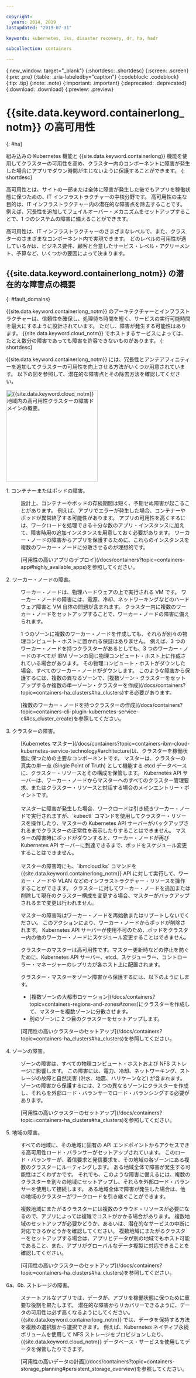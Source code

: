 ```yaml
---

copyright:
  years: 2014, 2019
lastupdated: "2019-07-31"

keywords: kubernetes, iks, disaster recovery, dr, ha, hadr

subcollection: containers

---
```


{:new_window: target="_blank"}
{:shortdesc: .shortdesc}
{:screen: .screen}
{:pre: .pre}
{:table: .aria-labeledby="caption"}
{:codeblock: .codeblock}
{:tip: .tip}
{:note: .note}
{:important: .important}
{:deprecated: .deprecated}
{:download: .download}
{:preview: .preview}



# {{site.data.keyword.containerlong_notm}} の高可用性
{: #ha}

組み込みの Kubernetes 機能と {{site.data.keyword.containerlong}} 機能を使用してクラスターの可用性を高め、クラスター内のコンポーネントに障害が発生した場合にアプリでダウン時間が生じないように保護することができます。
{: shortdesc}

高可用性とは、サイトの一部または全体に障害が発生した後でもアプリを稼働状態に保つための、IT インフラストラクチャーの中核分野です。 高可用性の主な目的は、IT インフラストラクチャー内の潜在的な障害点を除去することです。 例えば、冗長性を追加してフェイルオーバー・メカニズムをセットアップすることで、1 つのシステムの障害に備えることができます。

高可用性は、IT インフラストラクチャーのさまざまなレベルで、また、クラスターのさまざまなコンポーネント内で実現できます。 どのレベルの可用性が適しているかは、ビジネス要件、顧客と合意したサービス・レベル・アグリーメント、予算など、いくつかの要因によって決まります。

## {{site.data.keyword.containerlong_notm}} の潜在的な障害点の概要
{: #fault_domains}

{{site.data.keyword.containerlong_notm}} のアーキテクチャーとインフラストラクチャーは、信頼性を確保し、処理待ち時間を短く、サービスの実行可能時間を最大にするように設計されています。 ただし、障害が発生する可能性はあります。 {{site.data.keyword.cloud_notm}} でホストするサービスによっては、たとえ数分の障害であっても障害を許容できないものがあります。
{: shortdesc}

{{site.data.keyword.containerlong_notm}} には、冗長性とアンチアフィニティーを追加してクラスターの可用性を向上させる方法がいくつか用意されています。 以下の図を参照して、潜在的な障害点とその除去方法を確認してください。

<img src="images/cs_failure_ov.png" alt=" {{site.data.keyword.cloud_notm}} 地域内の高可用性クラスターの障害ドメインの概要。" width="250" style="width:250px; border-style: none"/>

<dl>
<dt> 1. コンテナーまたはポッドの障害。</dt>
  <dd><p>設計上、コンテナーやポッドの存続期間は短く、予期せぬ障害が起こることがあります。 例えば、アプリでエラーが発生した場合、コンテナーやポッドが異常終了する可能性があります。 アプリの可用性を高くするには、ワークロードを処理できる十分な数のアプリ・インスタンスに加えて、障害時用の追加インスタンスを用意しておく必要があります。 ワーカー・ノードの障害からアプリを保護するために、これらのインスタンスを複数のワーカー・ノードに分散させるのが理想的です。</p>
  <p>[可用性の高いアプリのデプロイ](/docs/containers?topic=containers-app#highly_available_apps)を参照してください。</p></dd>
<dt> 2. ワーカー・ノードの障害。</dt>
  <dd><p>ワーカー・ノードは、物理ハードウェアの上で実行される VM です。 ワーカー・ノードの障害には、電源、冷却、ネットワーキングなどのハードウェア障害と VM 自体の問題が含まれます。 クラスター内に複数のワーカー・ノードをセットアップすることで、ワーカー・ノードの障害に備えられます。</p><p class="note">1 つのゾーンに複数のワーカー・ノードを作成しても、それらが別々の物理コンピュート・ホストに置かれる保証はありません。 例えば、3 つのワーカー・ノードを持つクラスターがあるとしても、3 つのワーカー・ノードのすべてが IBM ゾーンの同じ物理コンピュート・ホスト上に作成されている場合があります。 その物理コンピュート・ホストがダウンした場合、すべてのワーカー・ノードがダウンします。 このような障害から保護するには、複数の異なるゾーンで、[複数ゾーン・クラスターをセットアップするか複数の単一ゾーン・クラスターを作成](/docs/containers?topic=containers-ha_clusters#ha_clusters)する必要があります。</p>
  <p>[複数のワーカー・ノードを持つクラスターの作成](/docs/containers?topic=containers-cli-plugin-kubernetes-service-cli#cs_cluster_create)を参照してください。</p></dd>
<dt> 3. クラスターの障害。</dt>
  <dd><p>[Kubernetes マスター](/docs/containers?topic=containers-ibm-cloud-kubernetes-service-technology#architecture)は、クラスターを稼働状態に保つための主要なコンポーネントです。 マスターは、クラスターの真実の単一点 (Single Point of Truth) として機能する etcd データベースに、クラスター・リソースとその構成を保管します。 Kubernetes API サーバーは、ワーカー・ノードからマスターへのすべてのクラスター管理要求、またはクラスター・リソースと対話する場合のメインエントリー・ポイントです。<br><br>マスターに障害が発生した場合、ワークロードは引き続きワーカー・ノードで実行されますが、`kubectl` コマンドを使用してクラスター・リソースを操作したり、マスターの Kubernetes API サーバーがバックアップされるまでクラスターの正常性を表示したりすることはできません。 マスターの障害時にポッドがダウンすると、ワーカー・ノードが再び Kubernetes API サーバーに到達できるまで、ポッドをスケジュール変更することはできません。<br><br>マスターの障害時にも、`ibmcloud ks` コマンドを {{site.data.keyword.containerlong_notm}} API に対して実行して、ワーカー・ノードや VLAN などのインフラストラクチャー・リソースを操作することができます。 クラスターに対してワーカー・ノードを追加または削除して現在のクラスター構成を変更する場合、マスターがバックアップされるまで変更は行われません。</p>
  <p class="important">マスターの障害時はワーカー・ノードを再始動またはリブートしないでください。 このアクションにより、ワーカー・ノードからポッドが削除されます。 Kubernetes API サーバーが使用不可のため、ポッドをクラスター内の他のワーカー・ノードにスケジュール変更することはできません。</p>
  <p>クラスターのマスターは高可用性です。マスター更新時などの停止を防ぐために、Kubernetes API サーバー、etcd、スケジューラー、コントローラー・マネージャーのレプリカが各ホスト上に配置されます。</p><p>クラスター・マスターをゾーン障害から保護するには、以下のようにします。 <ul><li>[複数ゾーンの大都市ロケーション](/docs/containers?topic=containers-regions-and-zones#zones)にクラスターを作成して、マスターを複数ゾーンに分散させます。</li><li>別のゾーンに 2 つ目のクラスターをセットアップします。</li></ul></p>
  <p>[可用性の高いクラスターのセットアップ](/docs/containers?topic=containers-ha_clusters#ha_clusters)を参照してください。</p></dd>
<dt> 4. ゾーンの障害。</dt>
  <dd><p>ゾーンの障害は、すべての物理コンピュート・ホストおよび NFS ストレージに影響します。 この障害には、電力、冷却、ネットワーキング、ストレージの故障と自然災害 (洪水、地震、ハリケーンなど) が含まれます。 ゾーンの障害から保護するには、2 つの異なるゾーンにクラスターを作成し、それらを外部ロード・バランサーでロード・バランシングする必要があります。</p>
  <p>[可用性の高いクラスターのセットアップ](/docs/containers?topic=containers-ha_clusters#ha_clusters)を参照してください。</p></dd>    
<dt> 5. 地域の障害。</dt>
  <dd><p>すべての地域に、その地域に固有の API エンドポイントからアクセスできる高可用性ロード・バランサーがセットアップされています。 このロード・バランサーが、着信要求と発信要求を、その地域の各ゾーンにある複数のクラスターにルーティングします。 ある地域全体で障害が発生する可能性はごくわずかです。 それでも、このような障害に備えるには、複数のクラスターを別々の地域にセットアップし、それらを外部ロード・バランサーを使用して接続します。 ある地域全体で障害が発生した場合は、他の地域のクラスターがワークロードを引き継ぐことができます。</p><p class="note">複数地域にまたがるクラスターには複数のクラウド・リソースが必要になるので、アプリによっては複雑でコストがかかる場合があります。 複数地域のセットアップが必要かどうか、あるいは、潜在的なサービスの中断に対応できるかどうかを確認してください。 複数地域にまたがるクラスターをセットアップする場合は、アプリとデータが別の地域でもホスト可能であること、また、アプリがグローバルなデータ複製に対応できることを確認してください。</p>
  <p>[可用性の高いクラスターのセットアップ](/docs/containers?topic=containers-ha_clusters#ha_clusters)を参照してください。</p></dd>   
<dt> 6a、6b. ストレージの障害。</dt>
  <dd><p>ステートフルなアプリでは、データが、アプリを稼働状態に保つために重要な役割を果たします。 潜在的な障害からリカバリーできるように、データの可用性は必ず高くなるようにしてください。 {{site.data.keyword.containerlong_notm}} では、データを保持する方法を複数の選択肢から選択できます。 例えば、Kubernetes ネイティブ永続ボリュームを使用して NFS ストレージをプロビジョンしたり、{{site.data.keyword.cloud_notm}} データベース・サービスを使用してデータを保管したりできます。</p>
  <p>[可用性の高いデータの計画](/docs/containers?topic=containers-storage_planning#persistent_storage_overview)を参照してください。</p></dd>
</dl>


